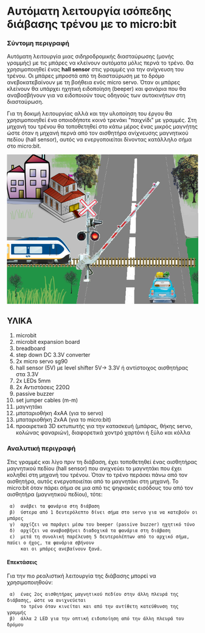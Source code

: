 # Αυτόματη λειτουργία ισόπεδης διάβασης τρένου με το micro:bit

### Σύντομη περιγραφή

Αυτόματη λειτουργία μιας σιδηροδρομικής διασταύρωσης (μονής γραμμής) με τις μπάρες να κλείνουν αυτόματα μόλις περνά το τρένο.
Θα χρησιμοποιηθεί ένας **hall sensor** στις γραμμές για την ανίχνευση του τρένου.
Οι μπάρες μπροστά από τη διασταύρωση με το δρόμο ανεβοκατεβαίνουν με τη βοήθεια ενός micro servo.
Όταν οι μπάρες κλείνουν θα υπάρχει ηχητική ειδοποίηση (beeper) και φανάρια που θα αναβοσβήνουν
για να ειδοποιούν τους οδηγούς των αυτοκινήτων στη διασταύρωση.

Για τη δοκιμή λειτουργίας αλλά και την υλοποίηση του έργου θα χρησιμοποιηθεί ένα οποιοδήποτε κοινό τρενάκι
"παιχνίδι" με γραμμές.
Στη μηχανή του τρένου θα τοποθετηθεί στο κάτω μέρος ένας μικρός μαγνήτης ώστε όταν η μηχανή περνά από τον 
αισθητήρα ανίχνευσης μαγνητικού πεδίου (hall sensor), αυτός να ενεργοποιείται δίνοντας κατάλληλο σήμα στο 
micro:bit.

![Image of Railway Cross](https://github.com/jomihal/Automatic-Rail-way-crossing/blob/master/Microbit%20controlled%20railway%20crossing-1.png)

## ΥΛΙΚΑ 
   1. microbit
   2. microbit expansion board
   3. breadboard
   4. step down DC 3.3V converter
   5. 2x micro servo sg90
   6. hall sensor (5V) με level shifter 5V-> 3.3V ή αντίστοιχος αισθητήρας στα 3.3V
   7. 2x LEDs 5mm
   8. 2x Αντιστάσεις 220Ω
   9. passive buzzer
  10. set jumper cables (m-m)
  11. μαγνητάκι
  12. μπαταριοθήκη 4xAA (για το servo)
  13. μπαταριοθήκη 2xAA (για το micro:bit)
  14. προαιρετικά 3D εκτυπωτής για την κατασκευή (μπάρας, θήκης servo, κολώνας φαναριών), διαφορετικά 
      χοντρό χαρτόνι ή ξύλο και κόλλα

### Αναλυτική περιγραφή
Στις γραμμές και λίγο πριν τη διάβαση, έχει τοποθετηθεί ένας αισθητήρας μαγνητικού πεδίου
(hall sensor) που ανιχνεύει το μαγνητάκι που έχει κοληθεί στη μηχανή του τρένου.  Όταν το τρένο
περάσει πάνω από τον αισθητήρα, αυτός ενεργοποιείται από το μαγνητάκι στη μηχανή.
Το micro:bit όταν πάρει σήμα σε μια από τις ψηφιακές εισόδους του από τον αισθητήρα (μαγνητικού πεδίου), 
τότε:

     α)  ανάβει τα φανάρια στη διάβαση
     β)  ύστερα από 1 δευτερόλεπτο δίνει σήμα στο servo για να κατεβούν οι μπάρες
     γ)  αρχίζει να παράγει μέσω του beeper (passive buzzer) ηχητικό τόνο
     δ)  αρχίζει να αναβοσβήνει διαδοχικά τα φανάρια στη διάβαση
     ε)  μετά τη συνολική παρέλευση 5 δευτερολέπτων από το αρχικό σήμα, παύει ο ήχος, τα φανάρια σβήνουν 
         και οι μπάρες ανεβαίνουν ξανά.
            
#### Επεκτάσεις
Για την πιο ρεαλιστική λειτουργία της διάβασης μπορεί να χρησιμοποιηθούν:

     α)  ένας 2ος αισθητήρας μαγνητικού πεδίου στην άλλη πλευρά της διάβασης, ώστε να ανιχνεύεται
         το τρένο όταν κινείται και από την αντίθετη κατεύθυνση της γραμμής
     β)  άλλα 2 LED για την οπτική ειδοποίηση από την άλλη πλευρά του δρόμου


